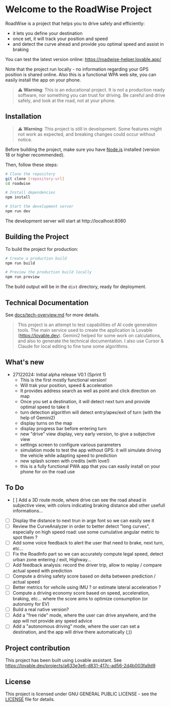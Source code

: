 # Welcome to the RoadWise Project

RoadWise is a project that helps you to drive safely and efficiently:
- it lets you define your destination
- once set, it will track your position and speed
- and detect the curve ahead and provide you optimal speed and assist in braking

You can test the latest version online: https://roadwise-helper.lovable.app/

Note that the project run locally - no information regarding your GPS position is shared online.
Also this is a functional WPA web site, you can easily install the app on your phone.

> ⚠️ **Warning**: This is an educational project. It is not a production ready software, nor something you can trust for driving. Be careful and drive safely, and look at the road, not at your phone.


## Installation

> ⚠️ **Warning**: This project is still in development. Some features might not work as expected, and breaking changes could occur without notice.

Before building the project, make sure you have [Node.js](https://nodejs.org/) installed (version 18 or higher recommended).

Then, follow these steps:

```sh
# Clone the repository
git clone [repository-url]
cd roadwise

# Install dependencies
npm install

# Start the development server
npm run dev
```

The development server will start at http://localhost:8080

## Building the Project

To build the project for production:

```sh
# Create a production build
npm run build

# Preview the production build locally
npm run preview
```

The build output will be in the `dist` directory, ready for deployment.


## Technical Documentation

See [docs/tech-overview.md](docs/tech-overview.md) for more details.

> This project is an attempt to test capabilities of AI code generation tools. The main service used to create the application is Lovable (https://lovable.dev). Gemini2 helped for some work on calculations, and also to generate the technical documentation. I also use Cursor & Claude for local editing to fine tune some algorithms.

## What's new

- 27122024: Initial alpha release V0.1 (Sprint 1)
  - This is the first mostly functional version!
  - Will trak your position, speed & acceleration
  - It provides address search as well as point and click direction on map
  - Once you set a destination, it will detect next turn and provide optimal speed to take it
  - turn detection algorithm will detect entry/apex/exit of turn (with the help of Gemini2)
  - display turns on the map
  - display progress bar before entering turn
  - new "drive" view display, very early version, to give a subjective view
  - settings screen to configure various parameters
  - simulation mode to test the app without GPS: it will simulate driving the vehicle while adapting speed to prediction
  - new splash screen with credits (with love!)
  - this is a fully functional PWA app that you can easily install on your phone for on the road use

## To Do

- [ ] Add a 3D route mode, where drive can see the road ahead in subjective view, with colors indicating braking distance abd other usefull informations...
- [ ] Display the distance to next trun in arge font so we can easily see it
- [ ] Review the CurveAnalyzer in order to better detect "long curves", especially on high speed road: use some cumulative angular metric to spot them ?
- [ ] Add some voice feedback to alert the user that need to brake, next turn, etc...
- [ ] Fix the RoadInfo part so we can accurately compute legal speed, detect urban zone entering / exit, Highway...
- [ ] Add feedback analysis: record the driver trip, allow to replay / compare actual speed with prediction
- [ ] Compute a driving safety score based on delta between prediction / actual speed
- [ ] Better metrics for vehcile using IMU ? or estimate lateral acceleration ?
- [ ] Compute a driving economy score based on speed, acceleration, braking, etc... where the score aims to optimize consumption (or autonomy for EV)
- [ ] Build a real native version?
- [ ] Add a "free ride" mode, where the user can drive anywhere, and the app will not provide any speed advice
- [ ] Add a "autonomous driving" mode, where the user can set a destination, and the app will drive there automatically (;))

## Project contribution

This project has been built using Lovable assistant. See https://lovable.dev/projects/a633e3e6-d831-417c-ad56-2d4b003fa9d9

## License

This project is licensed under GNU GENERAL PUBLIC LICENSE - see the [LICENSE](LICENSE) file for details.
